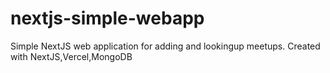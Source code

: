# nextjs-simple-webapp
 Simple NextJS web application for adding and lookingup meetups. Created with NextJS,Vercel,MongoDB
